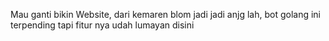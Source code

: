 Mau ganti bikin Website, dari kemaren blom jadi jadi anjg lah, bot golang ini terpending tapi fitur nya udah lumayan disini
